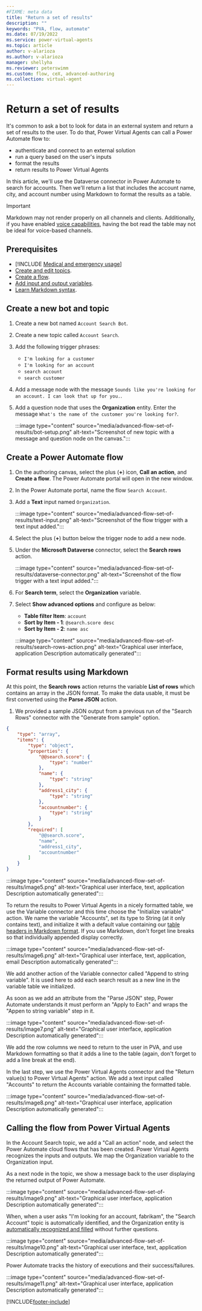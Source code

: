 ```yaml
---
#FIXME: meta data
title: "Return a set of results"
description: ""
keywords: "PVA, flow, automate"
ms.date: 07/19/2022
ms.service: power-virtual-agents
ms.topic: article
author: v-alarioza
ms.author: v-alarioza
manager: shellyha
ms.reviewer: peterswimm
ms.custom: flow, ceX, advanced-authoring
ms.collection: virtual-agent
---
```


# Return a set of results

It's common to ask a bot to look for data in an external system and return a set of results to the user. To do that, Power Virtual Agents can call a Power Automate flow to:

- authenticate and connect to an external solution
- run a query based on the user's inputs
- format the results
- return results to Power Virtual Agents

In this article, we'll use the Dataverse connector in Power Automate to search for accounts. Then we'll return a list that includes the account name, city, and account number using Markdown to format the results as a table.

> [!IMPORTANT]
> Markdown may not render properly on all channels and clients. Additionally, if you have enabled [voice capabilities](configuration-hand-off-omnichannel.md), having the bot read the table may not be ideal for voice-based channels.

## Prerequisites

- [!INCLUDE [Medical and emergency usage](includes/pva-usage-limitations.md)]
- [Create and edit topics](authoring-create-edit-topics.md).
- [Create a flow](advanced-flow.md).
- [Add input and output variables](advanced-flow-input-output.md).
- [Learn Markdown syntax](https://www.markdownguide.org/).

## Create a new bot and topic

1. Create a new bot named `Account Search Bot`.

1. Create a new topic called `Account Search`.

1. Add the following trigger phrases:
   - `I'm looking for a customer`
   - `I'm looking for an account`
   - `search account`
   - `search customer`

1. Add a message node with the message `Sounds like you're looking for an account. I can look that up for you.`.

1. Add a question node that uses the **Organization** entity. Enter the message `What's the name of the customer you're looking for?`.

    :::image type="content" source="media/advanced-flow-set-of-results/bot-setup.png" alt-text="Screenshot of new topic with a message and question node on the canvas.":::

## Create a Power Automate flow

1. On the authoring canvas, select the plus (**+**) icon, **Call an action**, and **Create a flow**. The Power Automate portal will open in the new window.

1. In the Power Automate portal, name the flow `Search Account`.

1. Add a **Text** input named `Organization`.

    :::image type="content" source="media/advanced-flow-set-of-results/text-input.png" alt-text="Screenshot of the flow trigger with a text input added.":::

1. Select the plus (**+**) button below the trigger node to add a new node.

1. Under the **Microsoft Dataverse** connector, select the **Search rows** action.

    :::image type="content" source="media/advanced-flow-set-of-results/dataverse-connector.png" alt-text="Screenshot of the flow trigger with a text input added.":::

1. For **Search term**, select the **Organization** variable.

1. Select **Show advanced options** and configure as below:
    - **Table filter Item**: `account`
    - **Sort by Item - 1**: `@search.score desc`
    - **Sort by Item - 2**: `name asc`

    :::image type="content" source="media/advanced-flow-set-of-results/search-rows-action.png" alt-text="Graphical user interface, application Description automatically generated":::

## Format results using Markdown

At this point, the **Search rows** action returns the variable **List of rows** which contains an array in the JSON format. To make the data usable, it must be first converted using the **Parse JSON** action.

1. We provided a sample JSON output from a previous run of the "Search Rows" connector with the "Generate from sample" option.

<!-- FIXME: move snippet -->
```json
{
    "type": "array",
    "items": {
        "type": "object",
        "properties": {
            "@@search.score": {
                "type": "number"
            },
            "name": {
                "type": "string"
            },
            "address1_city": {
                "type": "string"
            },
            "accountnumber": {
                "type": "string"
            }
        },
        "required": [
            "@@search.score",
            "name",
            "address1_city",
            "accountnumber"
        ]
    }
}
```

:::image type="content" source="media/advanced-flow-set-of-results/image5.png" alt-text="Graphical user interface, text, application Description automatically generated":::

To return the results to Power Virtual Agents in a nicely formatted table, we use the Variable connector and this time choose the "Initialize variable" action. We name the variable "Accounts", set its type to String (at it only contains text), and initialize it with a default value containing our [table headers in Markdown format](https://www.markdownguide.org/extended-syntax/#tables). If you use Markdown, don't forget line breaks so that individually appended display correctly.

:::image type="content" source="media/advanced-flow-set-of-results/image6.png" alt-text="Graphical user interface, text, application, email Description automatically generated":::

We add another action of the Variable connector called "Append to string variable". It is used here to add each search result as a new line in the variable table we initialized.

As soon as we add an attribute from the "Parse JSON" step, Power Automate understands it must perform an "Apply to Each" and wraps the "Appen to string variable" step in it.

:::image type="content" source="media/advanced-flow-set-of-results/image7.png" alt-text="Graphical user interface, application Description automatically generated":::

We add the row columns we need to return to the user in PVA, and use Markdown formatting so that it adds a line to the table (again, don't forget to add a line break at the end).

In the last step, we use the Power Virtual Agents connector and the "Return value(s) to Power Virtual Agents" action. We add a text input called "Accounts" to return the Accounts variable containing the formatted table.

:::image type="content" source="media/advanced-flow-set-of-results/image8.png" alt-text="Graphical user interface, application Description automatically generated":::

## Calling the flow from Power Virtual Agents

In the Account Search topic, we add a "Call an action" node, and select the Power Automate cloud flows that has been created. Power Virtual Agents recognizes the inputs and outputs. We map the Organization variable to the Organization input.

As a next node in the topic, we show a message back to the user displaying the returned output of Power Automate.

:::image type="content" source="media/advanced-flow-set-of-results/image9.png" alt-text="Graphical user interface, application Description automatically generated":::

When, when a user asks "I'm looking for an account, fabrikam", the "Search Account" topic is automatically identified, and the Organization entity is [automatically recognized and filled](advanced-entities-slot-filling.md) without further questions.

:::image type="content" source="media/advanced-flow-set-of-results/image10.png" alt-text="Graphical user interface, text, application Description automatically generated":::

Power Automate tracks the history of executions and their success/failures.

:::image type="content" source="media/advanced-flow-set-of-results/image11.png" alt-text="Graphical user interface, application Description automatically generated":::

[!INCLUDE[footer-include](includes/footer-banner.md)]

